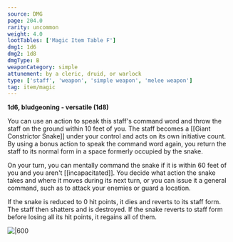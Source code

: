 ```yaml
---
source: DMG
page: 204.0
rarity: uncommon
weight: 4.0
lootTables: ['Magic Item Table F']
dmg1: 1d6
dmg2: 1d8
dmgType: B
weaponCategory: simple
attunement: by a cleric, druid, or warlock
type: ['staff', 'weapon', 'simple weapon', 'melee weapon']
tag: item/magic
---
```


**1d6, bludgeoning - versatile (1d8)**

You can use an action to speak this staff's command word and throw the staff on the ground within 10 feet of you. The staff becomes a [[Giant Constrictor Snake]] under your control and acts on its own initiative count. By using a bonus action to speak the command word again, you return the staff to its normal form in a space formerly occupied by the snake.

On your turn, you can mentally command the snake if it is within 60 feet of you and you aren't [[incapacitated]]. You decide what action the snake takes and where it moves during its next turn, or you can issue it a general command, such as to attack your enemies or guard a location.

If the snake is reduced to 0 hit points, it dies and reverts to its staff form. The staff then shatters and is destroyed. If the snake reverts to staff form before losing all its hit points, it regains all of them.


![|600](https://5e.tools/img/items/DMG/Staff%20of%20the%20Python.jpg)